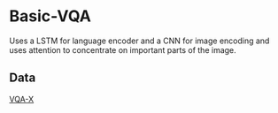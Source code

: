# Basic-VQA

Uses a LSTM for language encoder and a CNN for image encoding and uses attention to concentrate on important parts of the image. 

## Data 

[VQA-X](https://drive.google.com/drive/u/0/folders/1Cr9JRXDmjks_wmi-a9eIe4SWSwWKcCk7)
